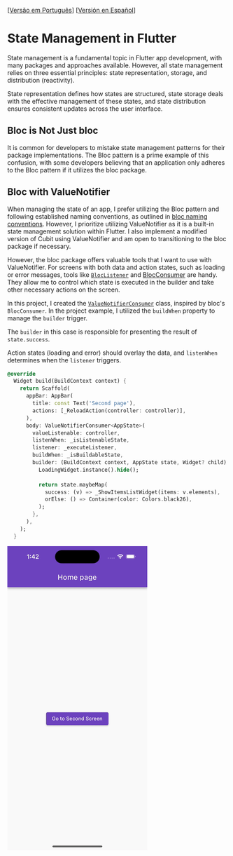 [[Versão em Português](README-pt-br.md)] [[Versión en Español](README-es.md)]

# State Management in Flutter

State management is a fundamental topic in Flutter app development, with many packages and approaches available. However, all state management relies on three essential principles: state representation, storage, and distribution (reactivity).

State representation defines how states are structured, state storage deals with the effective management of these states, and state distribution ensures consistent updates across the user interface.

## Bloc is Not Just bloc

It is common for developers to mistake state management patterns for their package implementations. The Bloc pattern is a prime example of this confusion, with some developers believing that an application only adheres to the Bloc pattern if it utilizes the bloc package.

## Bloc with ValueNotifier

When managing the state of an app, I prefer utilizing the Bloc pattern and following established naming conventions, as outlined in [bloc naming conventions](https://bloclibrary.dev/#/blocnamingconventions). However, I prioritize utilizing ValueNotifier as it is a built-in state management solution within Flutter. I also implement a modified version of Cubit using ValueNotifier and am open to transitioning to the bloc package if necessary.

However, the bloc package offers valuable tools that I want to use with ValueNotifier. For screens with both data and action states, such as loading or error messages, tools like [`BlocListener`](https://pub.dev/documentation/flutter_bloc/latest/flutter_bloc/BlocListener-class.html) and [BlocConsumer](https://pub.dev/documentation/flutter_bloc/latest/flutter_bloc/BlocConsumer-class.html) are handy. They allow me to control which state is executed in the builder and take other necessary actions on the screen.

In this project, I created the [`ValueNotifierConsumer`](lib/shared/value_notifier/value_notifier_consumer.dart) class, inspired by bloc's `BlocConsumer`. In the project example, I utilized the `buildWhen` property to manage the `builder` trigger. 

The `builder` in this case is responsible for presenting the result of `state.success`.

Action states (loading and error) should overlay the data, and `listenWhen` determines when the `listener` triggers.

```dart
@override
  Widget build(BuildContext context) {
    return Scaffold(
      appBar: AppBar(
        title: const Text('Second page'),
        actions: [_ReloadAction(controller: controller)],
      ),
      body: ValueNotifierConsumer<AppState>(
        valueListenable: controller,
        listenWhen: _isListenableState,
        listener: _executeListener,
        buildWhen: _isBuildableState,
        builder: (BuildContext context, AppState state, Widget? child) {
          LoadingWidget.instance().hide();

          return state.maybeMap(
            success: (v) => _ShowItemsListWidget(items: v.elements),
            orElse: () => Container(color: Colors.black26),
          );
        },
      ),
    );
  }
```

![Alt Text](docs/value_notifier_consumer.gif)
